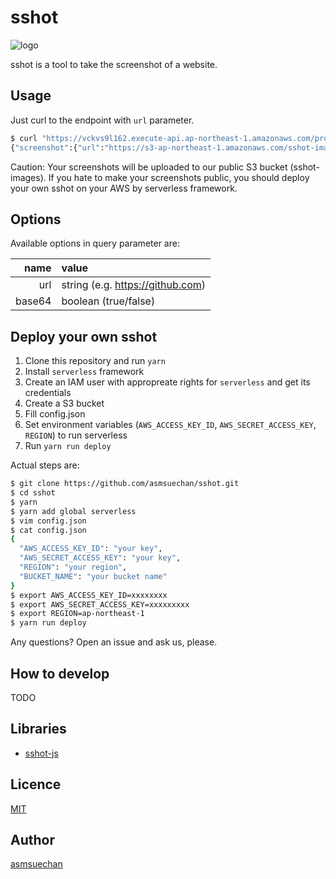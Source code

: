 sshot
====
![logo]()

sshot is a tool to take the screenshot of a website.

## Usage
Just curl to the endpoint with `url` parameter.

```sh
$ curl "https://vckvs9l162.execute-api.ap-northeast-1.amazonaws.com/production/screenshot?url=https://github.com/asmsuechan"
{"screenshot":{"url":"https://s3-ap-northeast-1.amazonaws.com/sshot-images/kvd6ajor2hbprpb9.png"}}
```

Caution: Your screenshots will be uploaded to our public S3 bucket (sshot-images). If you hate to make your screenshots public, you should deploy your own sshot on your AWS by serverless framework.

## Options
Available options in query parameter are:

|name|value|
|-:|:-|
|url|string (e.g. https://github.com)|
|base64|boolean (true/false)|

## Deploy your own sshot
1. Clone this repository and run `yarn`
2. Install `serverless` framework
3. Create an IAM user with appropreate rights for `serverless` and get its credentials
4. Create a S3 bucket
5. Fill config.json
6. Set environment variables (`AWS_ACCESS_KEY_ID`, `AWS_SECRET_ACCESS_KEY`, `REGION`) to run serverless
7. Run `yarn run deploy`

Actual steps are:

```sh
$ git clone https://github.com/asmsuechan/sshot.git
$ cd sshot
$ yarn
$ yarn add global serverless
$ vim config.json
$ cat config.json
{
  "AWS_ACCESS_KEY_ID": "your key",
  "AWS_SECRET_ACCESS_KEY": "your key",
  "REGION": "your region",
  "BUCKET_NAME": "your bucket name"
}
$ export AWS_ACCESS_KEY_ID=xxxxxxxx
$ export AWS_SECRET_ACCESS_KEY=xxxxxxxxx
$ export REGION=ap-northeast-1
$ yarn run deploy
```

Any questions? Open an issue and ask us, please.

## How to develop
TODO

## Libraries
* [sshot-js]()

## Licence
[MIT](https://github.com/asmsuechan/sshot/blob/master/LICENCE)

## Author
[asmsuechan](https://github.com/asmsuechan)
